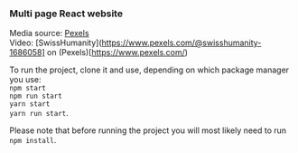 ### Multi page React website 
Media source: [Pexels](https://www.pexels.com/)<br/>
Video: [SwissHumanity](https://www.pexels.com/@swisshumanity-1686058] on (Pexels)[https://www.pexels.com/)

To run the project, clone it and use, depending on which package manager you use:<br/>
`npm start`<br/>
`npm run start`<br/>
`yarn start`<br/>
`yarn run start`.<br/>

Please note that before running the project you will most likely need to run `npm install`.
